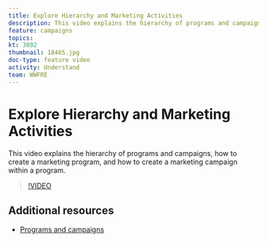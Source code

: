 ```yaml
---
title: Explore Hierarchy and Marketing Activities
description: This video explains the hierarchy of programs and campaigns in Adobe Campaign Standard (ACS), how to create a marketing program, and how to create a marketing campaign within a program.
feature: campaigns
topics:
kt: 3892
thumbnail: 18465.jpg
doc-type: feature video
activity: Understand
team: WWFRE
---
```


# Explore Hierarchy and Marketing Activities

This video explains the hierarchy of programs and campaigns, how to create a marketing program, and how to create a marketing campaign within a program.

>[!VIDEO](https://video.tv.adobe.com/v/18465?quality=12)

## Additional resources

* [Programs and campaigns](https://experienceleague.adobe.com/docs/campaign-standard/using/getting-started/marketing-plans/programs-and-campaigns.htm)
